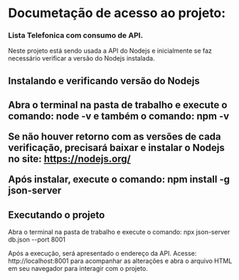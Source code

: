 <h1>Documetação de acesso ao projeto:</h1>
<h3>Lista Telefonica com consumo de API.</h3>

Neste projeto está sendo usada a API do Nodejs e inicialmente 
se faz necessário verificar a versão do Nodejs instalada.

<h2>Instalando e verificando versão do Nodejs<h2>

Abra o terminal na pasta de trabalho e execute o comando: 
node -v
e também o comando:
npm -v

Se não houver retorno com as versões de cada verificação, 
precisará baixar e instalar o Nodejs no site: https://nodejs.org/

Após instalar, execute o comando:
npm install -g json-server

  <h2>Executando o projeto</h2>

Abra o terminal na pasta de trabalho e execute o comando:
npx json-server db.json --port 8001

Após a execução, será apresentado o endereço da API. 
Acesse: http://localhost:8001 para acompanhar as alterações 
e abra o arquivo HTML em seu navegador para interagir com o projeto.
